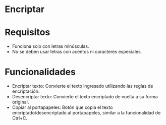 # Encriptar

# Requisitos
  * Funciona solo con letras minúsculas.
  * No se deben usar letras con acentos ni caracteres especiales.

# Funcionalidades
  * Encriptar texto: Convierte el texto ingresado utilizando las reglas de encriptación.
  * Desencriptar texto: Convierte el texto encriptado de vuelta a su forma original.
  * Copiar al portapapeles: Botón que copia el texto encriptado/desencriptado al portapapeles, similar a la funcionalidad de Ctrl+C.
